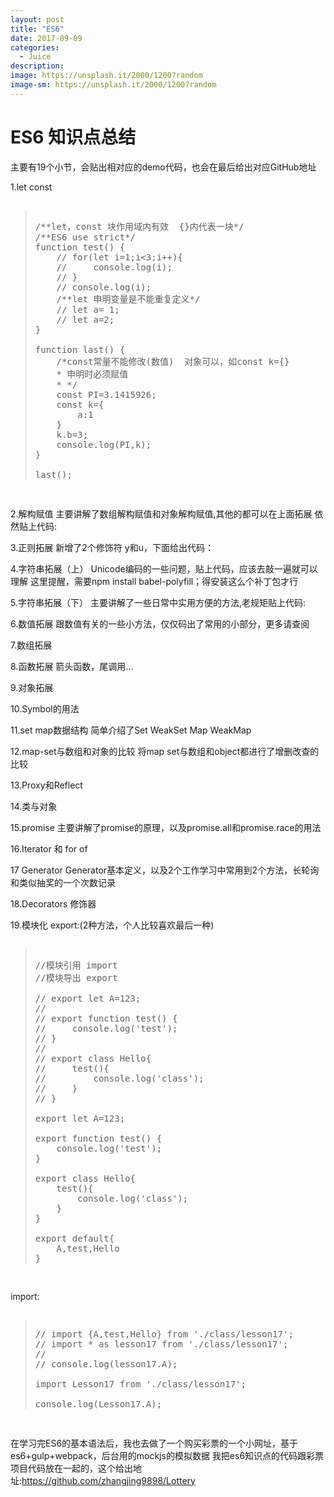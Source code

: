 ```yaml
---
layout: post
title: "ES6"
date: 2017-09-09
categories:
  - Juice
description: 
image: https://unsplash.it/2000/1200?random
image-sm: https://unsplash.it/2000/1200?random
---
```


<h1>
ES6 知识点总结
</h1>

<p>主要有19个小节，会贴出相对应的demo代码，也会在最后给出对应GitHub地址</p>

1.let const
<pre>
<blockquote>
/**let，const 块作用域内有效  {}内代表一块*/
/**ES6 use strict*/
function test() {
    // for(let i=1;i<3;i++){
    //     console.log(i);
    // }
    // console.log(i);
    /**let 申明变量是不能重复定义*/
    // let a= 1;
    // let a=2;
}

function last() {
    /*const常量不能修改(数值)  对象可以，如const k={}
    * 申明时必须赋值
    * */
    const PI=3.1415926;
    const k={
        a:1
    }
    k.b=3;
    console.log(PI,k);
}

last();
</blockquote>
</pre>
2.解构赋值
主要讲解了数组解构赋值和对象解构赋值,其他的都可以在上面拓展
依然贴上代码:

3.正则拓展
新增了2个修饰符 y和u，下面给出代码：

4.字符串拓展（上）
Unicode编码的一些问题，贴上代码，应该去敲一遍就可以理解
这里提醒，需要npm install babel-polyfill；得安装这么个补丁包才行

5.字符串拓展（下）
主要讲解了一些日常中实用方便的方法,老规矩贴上代码:

6.数值拓展
跟数值有关的一些小方法，仅仅码出了常用的小部分，更多请查阅

7.数组拓展

8.函数拓展
箭头函数，尾调用...

9.对象拓展

10.Symbol的用法

11.set map数据结构
简单介绍了Set WeakSet Map WeakMap

12.map-set与数组和对象的比较
将map set与数组和object都进行了增删改查的比较

13.Proxy和Reflect

14.类与对象

15.promise
主要讲解了promise的原理，以及promise.all和promise.race的用法

16.Iterator 和 for of

17 Generator
Generator基本定义，以及2个工作学习中常用到2个方法，长轮询和类似抽奖的一个次数记录

18.Decorators
修饰器

19.模块化
export:(2种方法，个人比较喜欢最后一种)
<pre>
<blockquote>
//模块引用 import
//模块导出 export

// export let A=123;
//
// export function test() {
//     console.log('test');
// }
//
// export class Hello{
//     test(){
//         console.log('class');
//     }
// }

export let A=123;

export function test() {
    console.log('test');
}

export class Hello{
    test(){
        console.log('class');
    }
}

export default{
    A,test,Hello
}
</blockquote>
</pre>

import:
<pre>
<blockquote>
// import {A,test,Hello} from './class/lesson17';
// import * as lesson17 from './class/lesson17';
//
// console.log(lesson17.A);

import Lesson17 from './class/lesson17';

console.log(Lesson17.A);
</blockquote>
</pre>

在学习完ES6的基本语法后，我也去做了一个购买彩票的一个小网址，基于es6+gulp+webpack，后台用的mockjs的模拟数据
我把es6知识点的代码跟彩票项目代码放在一起的，这个给出地址:<https://github.com/zhangjing9898/Lottery>
